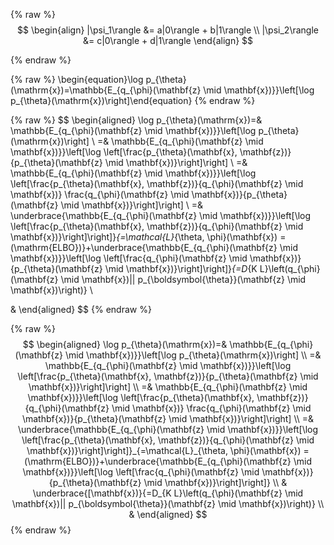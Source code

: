 {% raw %}
$$
  \begin{align}
    |\psi_1\rangle &= a|0\rangle + b|1\rangle \\
    |\psi_2\rangle &= c|0\rangle + d|1\rangle
  \end{align}
$$

{% endraw %}


{% raw %}
\begin{equation}\log p_{\theta}(\mathrm{x})=\mathbb{E_{q_{\phi}(\mathbf{z} \mid \mathbf{x})}}\left[\log p_{\theta}(\mathrm{x})\right]\end{equation}
{% endraw %}


{% raw %}
$$
\begin{aligned}
\log p_{\theta}(\mathrm{x})=& \mathbb{E_{q_{\phi}(\mathbf{z} \mid \mathbf{x})}}\left[\log p_{\theta}(\mathrm{x})\right] \\
=& \mathbb{E_{q_{\phi}(\mathbf{z} \mid \mathbf{x})}}\left[\log \left[\frac{p_{\theta}(\mathbf{x}, \mathbf{z})}{p_{\theta}(\mathbf{z} \mid \mathbf{x})}\right]\right] \\
=& \mathbb{E_{q_{\phi}(\mathbf{z} \mid \mathbf{x})}}\left[\log \left[\frac{p_{\theta}(\mathbf{x}, \mathbf{z})}{q_{\phi}(\mathbf{z} \mid \mathbf{x})} \frac{q_{\phi}(\mathbf{z} \mid \mathbf{x})}{p_{\theta}(\mathbf{z} \mid \mathbf{x})}\right]\right] \\
=& \underbrace{\mathbb{E_{q_{\phi}(\mathbf{z} \mid \mathbf{x})}}\left[\log \left[\frac{p_{\theta}(\mathbf{x}, \mathbf{z})}{q_{\phi}(\mathbf{z} \mid \mathbf{x})}\right]\right]}_{=\mathcal{L}_{\theta, \phi}(\mathbf{x}) = (\mathrm{ELBO})}+\underbrace{\mathbb{E_{q_{\phi}(\mathbf{z} \mid \mathbf{x})}}\left[\log \left[\frac{q_{\phi}(\mathbf{z} \mid \mathbf{x})}{p_{\theta}(\mathbf{z} \mid \mathbf{x})}\right]\right]}_{=D_{K L}\left(q_{\phi}(\mathbf{z} \mid \mathbf{x})|| p_{\boldsymbol{\theta}}(\mathbf{z} \mid \mathbf{x})\right)} \\

&
\end{aligned}
$$
{% endraw %}


{% raw %}
$$
\begin{aligned}
\log p_{\theta}(\mathrm{x})=& \mathbb{E_{q_{\phi}(\mathbf{z} \mid \mathbf{x})}}\left[\log p_{\theta}(\mathrm{x})\right] \\
=& \mathbb{E_{q_{\phi}(\mathbf{z} \mid \mathbf{x})}}\left[\log \left[\frac{p_{\theta}(\mathbf{x}, \mathbf{z})}{p_{\theta}(\mathbf{z} \mid \mathbf{x})}\right]\right] \\
=& \mathbb{E_{q_{\phi}(\mathbf{z} \mid \mathbf{x})}}\left[\log \left[\frac{p_{\theta}(\mathbf{x}, \mathbf{z})}{q_{\phi}(\mathbf{z} \mid \mathbf{x})} \frac{q_{\phi}(\mathbf{z} \mid \mathbf{x})}{p_{\theta}(\mathbf{z} \mid \mathbf{x})}\right]\right] \\
=& \underbrace{\mathbb{E_{q_{\phi}(\mathbf{z} \mid \mathbf{x})}}\left[\log \left[\frac{p_{\theta}(\mathbf{x}, \mathbf{z})}{q_{\phi}(\mathbf{z} \mid \mathbf{x})}\right]\right]}_{=\mathcal{L}_{\theta, \phi}(\mathbf{x}) = (\mathrm{ELBO})}+\underbrace{\mathbb{E_{q_{\phi}(\mathbf{z} \mid \mathbf{x})}}\left[\log \left[\frac{q_{\phi}(\mathbf{z} \mid \mathbf{x})}{p_{\theta}(\mathbf{z} \mid \mathbf{x})}\right]\right]} \\
& \underbrace{[\mathbf{x})}{=D_{K L}\left(q_{\phi}(\mathbf{z} \mid \mathbf{x})|| p_{\boldsymbol{\theta}}(\mathbf{z} \mid \mathbf{x})\right)} \\
&
\end{aligned}
$$
{% endraw %}
